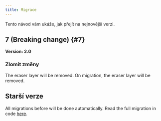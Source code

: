 ```yaml
---
title: Migrace
---
```


Tento návod vám ukáže, jak přejít na nejnovější verzi.

## 7 (Breaking change) {#7}

**Version: 2.0**

### Zlomit změny

The eraser layer will be removed. On migration, the eraser layer will be removed.

## Starší verze

All migrations before will be done automatically.
Read the full migration in code [here](https://github.com/LinwoodDev/Butterfly/blob/95825da4ebbf9ded392c863da577666dbcdda45c/app/lib/models/converter.dart#L17).
